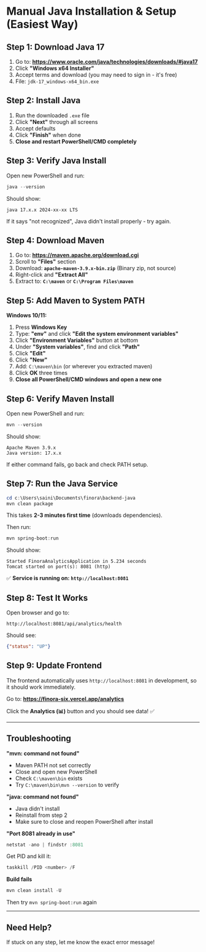 # Manual Java Installation & Setup (Easiest Way)

## Step 1: Download Java 17

1. Go to: **https://www.oracle.com/java/technologies/downloads/#java17**
2. Click **"Windows x64 Installer"**
3. Accept terms and download (you may need to sign in - it's free)
4. File: `jdk-17_windows-x64_bin.exe`

## Step 2: Install Java

1. Run the downloaded `.exe` file
2. Click **"Next"** through all screens
3. Accept defaults
4. Click **"Finish"** when done
5. **Close and restart PowerShell/CMD completely**

## Step 3: Verify Java Install

Open new PowerShell and run:
```powershell
java --version
```

Should show:
```
java 17.x.x 2024-xx-xx LTS
```

If it says "not recognized", Java didn't install properly - try again.

## Step 4: Download Maven

1. Go to: **https://maven.apache.org/download.cgi**
2. Scroll to **"Files"** section
3. Download: **`apache-maven-3.9.x-bin.zip`** (Binary zip, not source)
4. Right-click and **"Extract All"**
5. Extract to: **`C:\maven`** or **`C:\Program Files\maven`**

## Step 5: Add Maven to System PATH

**Windows 10/11:**
1. Press **Windows Key**
2. Type: **"env"** and click **"Edit the system environment variables"**
3. Click **"Environment Variables"** button at bottom
4. Under **"System variables"**, find and click **"Path"**
5. Click **"Edit"**
6. Click **"New"**
7. Add: `C:\maven\bin` (or wherever you extracted maven)
8. Click **OK** three times
9. **Close all PowerShell/CMD windows and open a new one**

## Step 6: Verify Maven Install

Open new PowerShell and run:
```powershell
mvn --version
```

Should show:
```
Apache Maven 3.9.x
Java version: 17.x.x
```

If either command fails, go back and check PATH setup.

## Step 7: Run the Java Service

```powershell
cd c:\Users\saini\Documents\finora\backend-java
mvn clean package
```

This takes **2-3 minutes first time** (downloads dependencies).

Then run:
```powershell
mvn spring-boot:run
```

Should show:
```
Started FinoraAnalyticsApplication in 5.234 seconds
Tomcat started on port(s): 8081 (http)
```

✅ **Service is running on: `http://localhost:8081`**

## Step 8: Test It Works

Open browser and go to:
```
http://localhost:8081/api/analytics/health
```

Should see:
```json
{"status": "UP"}
```

## Step 9: Update Frontend

The frontend automatically uses `http://localhost:8081` in development, so it should work immediately.

Go to: **https://finora-six.vercel.app/analytics**

Click the **Analytics (📊)** button and you should see data! ✅

---

## Troubleshooting

**"mvn: command not found"**
- Maven PATH not set correctly
- Close and open new PowerShell
- Check `C:\maven\bin` exists
- Try `C:\maven\bin\mvn --version` to verify

**"java: command not found"**
- Java didn't install
- Reinstall from step 2
- Make sure to close and reopen PowerShell after install

**"Port 8081 already in use"**
```powershell
netstat -ano | findstr :8081
```
Get PID and kill it:
```powershell
taskkill /PID <number> /F
```

**Build fails**
```powershell
mvn clean install -U
```
Then try `mvn spring-boot:run` again

---

## Need Help?

If stuck on any step, let me know the exact error message!
